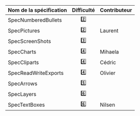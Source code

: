 | Nom de la spécification | Difficulté | Contributeur |
| ----------------------- | :--------: | ------------ |
| SpecNumberedBullets     | :two:      |              |
| SpecPictures            | :two:      | Laurent      |
| SpecScreenShots         | :three:    |              |
| SpecCharts              | :four:     | Mihaela      |
| SpecCliparts            | :four:     | Cédric       |
| SpecReadWriteExports    | :four:     | Olivier      |
| SpecArrows              | :five:     |              |
| SpecLayers              | :six:      |              |
| SpecTextBoxes           | :six:      | Nilsen       | 
